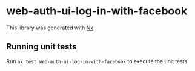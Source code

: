 # web-auth-ui-log-in-with-facebook

This library was generated with [Nx](https://nx.dev).

## Running unit tests

Run `nx test web-auth-ui-log-in-with-facebook` to execute the unit tests.
